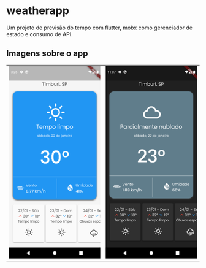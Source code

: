 # weatherapp

Um projeto de previsão do tempo com flutter, mobx como gerenciador de estado e consumo de API.

## Imagens sobre o app

<table>
  <tr>
    <td valign="top"><img src="./assets/Screenshot_1642876004.png" /></td>
    <td valign="top"><img src="./assets/Screenshot_1642903616.png" /></td>
  </tr>
</table>
